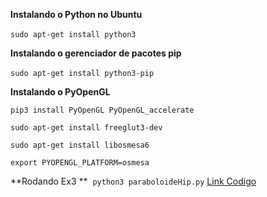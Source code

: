 
**Instalando o Python no Ubuntu**&nbsp;


```sudo apt-get install python3```
&nbsp;



**Instalando o gerenciador de pacotes pip**
&nbsp;


```sudo apt-get install python3-pip```
&nbsp;



**Instalando o PyOpenGL**&nbsp;


```pip3 install PyOpenGL PyOpenGL_accelerate```

```sudo apt-get install freeglut3-dev```

```sudo apt-get install libosmesa6```

```export PYOPENGL_PLATFORM=osmesa```


**Rodando Ex3 **&nbsp;
```python3 paraboloideHip.py```
[Link Codigo](https://github.com/PedroAlpis/TrabalhosComputacaoGrafica/tree/main/LISTA_02/Exercicio3)

